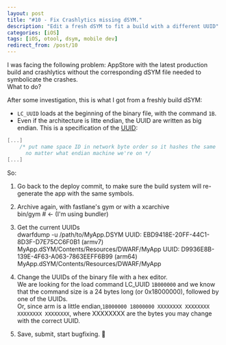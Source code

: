 ```yaml
---
layout: post
title: "#10 - Fix Crashlytics missing dSYM."
description: "Edit a fresh dSYM to fit a build with a different UUID"
categories: [iOS]
tags: [iOS, otool, dsym, mobile dev]
redirect_from: /post/10
---
```


I was facing the following problem: AppStore with the latest production build and crashlytics without the corresponding dSYM file needed to symbolicate the crashes.  
What to do?

After some investigation, this is what I got from a freshly build dSYM:
- `LC_UUID` loads at the beginning of the binary file, with the command `1B`.
- Even if the architecture is litte endian, the UUID are written as big endian. This is a specification of the [UUID](http://www.ietf.org/rfc/rfc4122.txt): 
 

```C
[...]
    /* put name space ID in network byte order so it hashes the same
      no matter what endian machine we're on */
[...]
```
So:

1. Go back to the deploy commit, to make sure the build system will re-generate the app with the same symbols.

2. Archive again, with fastlane's gym or with a xcarchive  
        bin/gym # <- (I'm using bundler)

3. Get the current UUIDs  
        dwarfdump -u /path/to/MyApp.DSYM
        UUID: EBD9418E-20FF-44C1-8D3F-D7E75CC6F0B1 (armv7) MyApp.dSYM/Contents/Resources/DWARF/MyApp
        UUID: D9936E8B-139E-4F63-A063-7863EEFF6B99 (arm64) MyApp.dSYM/Contents/Resources/DWARF/MyApp

4. Change the UUIDs of the binary file with a hex editor.  
We are looking for the load command LC_UUID `1B000000` and we know that the command size is a 24 bytes long (or 0x18000000), followed by one of the UUIDs.  
Or, since arm is a little endian,`1B000000 18000000 XXXXXXXX XXXXXXXX XXXXXXXX XXXXXXXX`, where XXXXXXXX are the bytes you may change with the correct UUID.

5. Save, submit, start bugfixing. :tada: